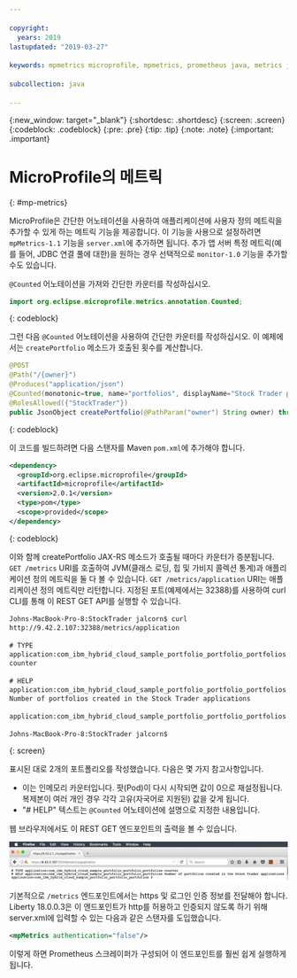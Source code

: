 ```yaml
---

copyright:
  years: 2019
lastupdated: "2019-03-27"

keywords: mpmetrics microprofile, mpmetrics, prometheus java, metrics java, microprofile metrics

subcollection: java

---
```


{:new_window: target="_blank"}
{:shortdesc: .shortdesc}
{:screen: .screen}
{:codeblock: .codeblock}
{:pre: .pre}
{:tip: .tip}
{:note: .note}
{:important: .important}

# MicroProfile의 메트릭
{: #mp-metrics}

MicroProfile은 간단한 어노테이션을 사용하여 애플리케이션에 사용자 정의 메트릭을 추가할 수 있게 하는 메트릭 기능을 제공합니다. 이 기능을 사용으로 설정하려면 `mpMetrics-1.1` 기능을 `server.xml`에 추가하면 됩니다. 추가 앱 서버 특정 메트릭(예를 들어, JDBC 연결 풀에 대한)을 원하는 경우 선택적으로 `monitor-1.0` 기능을 추가할 수도 있습니다.

`@Counted` 어노테이션을 가져와 간단한 카운터를 작성하십시오.

```java
import org.eclipse.microprofile.metrics.annotation.Counted;
```
{: codeblock}

그런 다음 `@Counted` 어노테이션을 사용하여 간단한 카운터를 작성하십시오. 이 예제에서는 `createPortfolio` 메소드가 호출된 횟수를 계산합니다.

```java
@POST
@Path("/{owner}")
@Produces("application/json")
@Counted(monotonic=true, name="portfolios", displayName="Stock Trader portfolios", description="Number of portfolios created in the Stock Trader applications")
@RolesAllowed({"StockTrader"})
public JsonObject createPortfolio(@PathParam("owner") String owner) throws SQLException {
```
{: codeblock}

이 코드를 빌드하려면 다음 스탠자를 Maven `pom.xml`에 추가해야 합니다.

```xml
<dependency>
  <groupId>org.eclipse.microprofile</groupId>
  <artifactId>microprofile</artifactId>
  <version>2.0.1</version>
  <type>pom</type>
  <scope>provided</scope>
</dependency>
```
{: codeblock}

이와 함께 createPortfolio JAX-RS 메소드가 호출될 때마다 카운터가 증분됩니다. `GET /metrics` URI를 호출하여 JVM(클래스 로딩, 힙 및 가비지 콜렉션 통계)과 애플리케이션 정의 메트릭을 둘 다 볼 수 있습니다. `GET /metrics/application` URI는 애플리케이션 정의 메트릭만 리턴합니다. 지정된 포트(예제에서는 32388)를 사용하여 curl CLI를 통해 이 REST GET API를 실행할 수 있습니다.

```
Johns-MacBook-Pro-8:StockTrader jalcorn$ curl http://9.42.2.107:32388/metrics/application

# TYPE application:com_ibm_hybrid_cloud_sample_portfolio_portfolio_portfolios counter

# HELP application:com_ibm_hybrid_cloud_sample_portfolio_portfolio_portfolios Number of portfolios created in the Stock Trader applications

application:com_ibm_hybrid_cloud_sample_portfolio_portfolio_portfolios

Johns-MacBook-Pro-8:StockTrader jalcorn$
```
{: screen}

표시된 대로 2개의 포트폴리오를 작성했습니다. 다음은 몇 가지 참고사항입니다.

- 이는 인메모리 카운터입니다. 팟(Pod)이 다시 시작되면 값이 0으로 재설정됩니다. 복제본이 여러 개인 경우 각각 고유(자국어로 지원된) 값을 갖게 됩니다.
- "# HELP" 텍스트는 `@Counted` 어노테이션에 설명으로 지정한 내용입니다.

웹 브라우저에서도 이 REST GET 엔드포인트의 출력을 볼 수 있습니다.

![REST GET 엔드포인트 웹 브라우저](images/microprofile-metrics-image1.png "REST GET 엔드포인트 웹 브라우저")

기본적으로 `/metrics` 엔드포인트에서는 https 및 로그인 인증 정보를 전달해야 합니다. Liberty 18.0.0.3은 이 엔드포인트가 http를 허용하고 인증되지 않도록 하기 위해 server.xml에 입력할 수 있는 다음과 같은 스탠자를 도입했습니다.

```xml
<mpMetrics authentication="false"/>
```

이렇게 하면 Prometheus 스크레이퍼가 구성되어 이 엔드포인트를 훨씬 쉽게 실행하게 됩니다.
